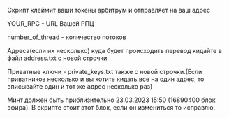 Скрипт клеймит ваши токены арбитрум и отправляет на ваш адрес

YOUR_RPC - URL Вашей РПЦ

number_of_thread - количество потоков

Адреса(если их несколько) куда будет происходить перевод кидайте в файл address.txt с новой строчки

Приватные ключи - private_keys.txt также с новой строчки.(Если приватников несколько и вы хотите кидать все на один адрес, то вписывайте один и тот же адрес несколько раз)

Минт должен быть приблизительно 23.03.2023 15:50 (16890400 блок эфира). В скрипте стоит этот блок, если он измениться то исправлю.
